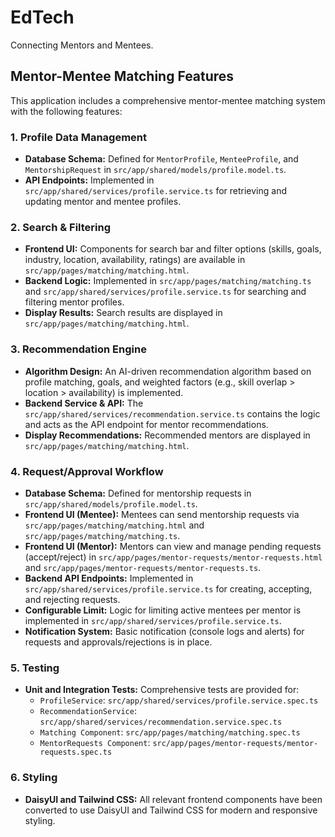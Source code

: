 # EdTech

Connecting Mentors and Mentees.

## Mentor-Mentee Matching Features

This application includes a comprehensive mentor-mentee matching system with the following features:

### 1. Profile Data Management
- **Database Schema:** Defined for `MentorProfile`, `MenteeProfile`, and `MentorshipRequest` in `src/app/shared/models/profile.model.ts`.
- **API Endpoints:** Implemented in `src/app/shared/services/profile.service.ts` for retrieving and updating mentor and mentee profiles.

### 2. Search & Filtering
- **Frontend UI:** Components for search bar and filter options (skills, goals, industry, location, availability, ratings) are available in `src/app/pages/matching/matching.html`.
- **Backend Logic:** Implemented in `src/app/pages/matching/matching.ts` and `src/app/shared/services/profile.service.ts` for searching and filtering mentor profiles.
- **Display Results:** Search results are displayed in `src/app/pages/matching/matching.html`.

### 3. Recommendation Engine
- **Algorithm Design:** An AI-driven recommendation algorithm based on profile matching, goals, and weighted factors (e.g., skill overlap > location > availability) is implemented.
- **Backend Service & API:** The `src/app/shared/services/recommendation.service.ts` contains the logic and acts as the API endpoint for mentor recommendations.
- **Display Recommendations:** Recommended mentors are displayed in `src/app/pages/matching/matching.html`.

### 4. Request/Approval Workflow
- **Database Schema:** Defined for mentorship requests in `src/app/shared/models/profile.model.ts`.
- **Frontend UI (Mentee):** Mentees can send mentorship requests via `src/app/pages/matching/matching.html` and `src/app/pages/matching/matching.ts`.
- **Frontend UI (Mentor):** Mentors can view and manage pending requests (accept/reject) in `src/app/pages/mentor-requests/mentor-requests.html` and `src/app/pages/mentor-requests/mentor-requests.ts`.
- **Backend API Endpoints:** Implemented in `src/app/shared/services/profile.service.ts` for creating, accepting, and rejecting requests.
- **Configurable Limit:** Logic for limiting active mentees per mentor is implemented in `src/app/shared/services/profile.service.ts`.
- **Notification System:** Basic notification (console logs and alerts) for requests and approvals/rejections is in place.

### 5. Testing
- **Unit and Integration Tests:** Comprehensive tests are provided for:
    - `ProfileService`: `src/app/shared/services/profile.service.spec.ts`
    - `RecommendationService`: `src/app/shared/services/recommendation.service.spec.ts`
    - `Matching Component`: `src/app/pages/matching/matching.spec.ts`
    - `MentorRequests Component`: `src/app/pages/mentor-requests/mentor-requests.spec.ts`

### 6. Styling
- **DaisyUI and Tailwind CSS:** All relevant frontend components have been converted to use DaisyUI and Tailwind CSS for modern and responsive styling.
